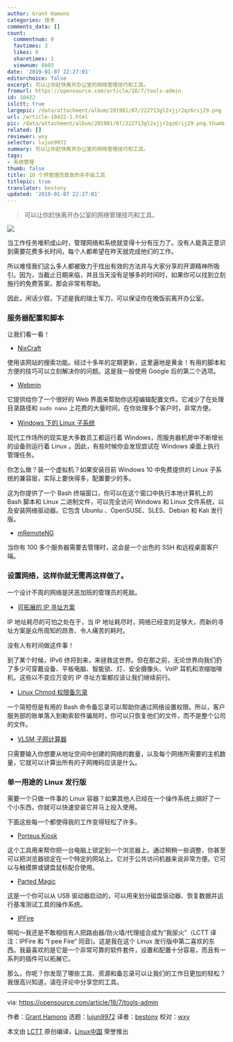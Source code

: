 ```yaml
---
author: Grant Hamono
categories: 技术
comments_data: []
count:
  commentnum: 0
  favtimes: 3
  likes: 0
  sharetimes: 1
  viewnum: 6603
date: '2019-01-07 22:27:01'
editorchoice: false
excerpt: 可以让你赶快离开办公室的网络管理技巧和工具。
fromurl: https://opensource.com/article/18/7/tools-admin
id: 10422
islctt: true
largepic: /data/attachment/album/201901/07/222713gl2xjjr2qz6rij29.png
url: /article-10422-1.html
pic: /data/attachment/album/201901/07/222713gl2xjjr2qz6rij29.png.thumb.jpg
related: []
reviewer: wxy
selector: lujun9972
summary: 可以让你赶快离开办公室的网络管理技巧和工具。
tags:
- 系统管理
thumb: false
title: 10 个供管理员救急的杀手级工具
titlepic: true
translator: bestony
updated: '2019-01-07 22:27:01'
---
```



> 
> 可以让你赶快离开办公室的网络管理技巧和工具。
> 
> 
> 


![](/data/attachment/album/201901/07/222713gl2xjjr2qz6rij29.png)


当工作任务堆积成山时，管理网络和系统就变得十分有压力了。没有人能真正意识到需要花费多长时间，每个人都希望在昨天就完成他们的工作。


所以难怪我们这么多人都被致力于找出有效的方法并与大家分享的开源精神所吸引。因为，当截止日期来临，并且当天没有足够多的时间时，如果你可以找到立刻施行的免费答案，那会非常有帮助。


因此，闲话少叙，下述是我的瑞士军刀，可以保证你在晚饭前离开办公室。


### 服务器配置和脚本


让我们看一看！


* [NixCraft](https://www.cyberciti.biz/)


使用该网站的搜索功能。经过十多年的定期更新，这里遍地是黄金！有用的脚本和方便的技巧可以立刻解决你的问题。这是我一般使用 Google 后的第二个选项。
* [Webmin](http://www.webmin.com/)


它提供给你了一个很好的 Web 界面来帮助你远程编辑配置文件。它减少了在处理目录路径和 `sudo nano` 上花费的大量时间，在你处理多个客户时，非常方便。
* [Windows 下的 Linux 子系统](http://wsl-guide.org/en/latest/)


现代工作场所的现实是大多数员工都运行着 Windows，而服务器机房中不断增长的设备则运行着 Linux 。因此，有些时候你会发现尝试在 Windows 桌面上执行管理任务。


你怎么做？装一个虚拟机？如果安装目前 Windows 10 中免费提供的 Linux 子系统的兼容层，实际上要快得多，配置要少的多。


这为你提供了一个 Bash 终端窗口，你可以在这个窗口中执行本地计算机上的 Bash 脚本和 Linux 二进制文件，可以完全访问 Windows 和 Linux 文件系统，以及安装网络驱动器。它包含 Ubuntu 、OpenSUSE、SLES、Debian 和 Kali 发行版。
* [mRemoteNG](https://mremoteng.org/)


当你有 100 多个服务器需要去管理时，这会是一个出色的 SSH 和远程桌面客户端。


### 设置网络，这样你就无需再这样做了。


一个设计不周的网络是厌恶加班的管理员的死敌。


* [可拓展的 IP 寻址方案](https://blog.dxmtechsupport.com.au/ip-addressing-for-a-small-business-that-might-grow/)


IP 地址耗尽的可怕之处在于，当 IP 地址耗尽时，网络已经变的足够大，而新的寻址方案是众所周知的昂贵、令人痛苦的耗时。


没有人有时间做这件事！


到了某个时候，IPv6 终将到来，来拯救这世界。但在那之前，无论世界向我们扔了多少可穿戴设备、平板电脑、智能锁、灯、安全摄像头、VoIP 耳机和浓缩咖啡机，这些以不变应万变的 IP 寻址方案都应该让我们继续前行。
* [Linux Chmod 权限备忘录](https://isabelcastillo.com/linux-chmod-permissions-cheat-sheet)


一个简短但是有用的 Bash 命令备忘录可以帮助你通过网络设置权限。所以，客户服务部的账单落入到勒索软件骗局时，你可以只恢复他们的文件，而不是整个公司的文件。
* [VLSM 子网计算器](http://www.vlsm-calc.net/)


只需要输入你想要从地址空间中创建的网络的数量，以及每个网络所需要的主机数量，它就可以计算出所有的子网掩码应该是什么。


### 单一用途的 Linux 发行版


需要一个只做一件事的 Linux 容器？如果其他人已经在一个操作系统上搞好了一个小东西，你就可以快速安装它并马上投入使用。


下面这些每一个都使得我的工作变得轻松了许多。


* [Porteus Kiosk](http://porteus-kiosk.org/)


这个工具用来帮你把一台电脑上锁定到一个浏览器上。通过稍稍一些调整，你甚至可以把浏览器锁定在一个特定的网站上。它对于公共访问机器来说非常方便。它可以与触摸屏或键盘鼠标配合使用。
* [Parted Magic](https://partedmagic.com/)


这是一个你可以从 USB 驱动器启动的，可以用来划分磁盘驱动器、恢复数据并运行基准测试工具的操作系统。
* [IPFire](https://www.ipfire.org/)


啊哈～我还是不敢相信有人把路由器/防火墙/代理组合成为“我尿火”（LCTT 译注：IPFire 和 “I pee Fire“ 同音)。这是我在这个 Linux 发行版中第二喜欢的东西。我最喜欢的是它是一个非常可靠的软件套件，设置和配置十分容易，而且有一系列的插件可以拓展它。


那么，你呢？你发现了哪些工具、资源和备忘录可以让我们的工作日更加的轻松？我很高兴知道，请在评论中分享您的工具。




---


via: <https://opensource.com/article/18/7/tools-admin>


作者：[Grant Hamono](https://opensource.com/users/grantdxm) 选题：[lujun9972](https://github.com/lujun9972) 译者：[bestony](https://github.com/bestony) 校对：[wxy](https://github.com/wxy)


本文由 [LCTT](https://github.com/LCTT/TranslateProject) 原创编译，[Linux中国](https://linux.cn/) 荣誉推出